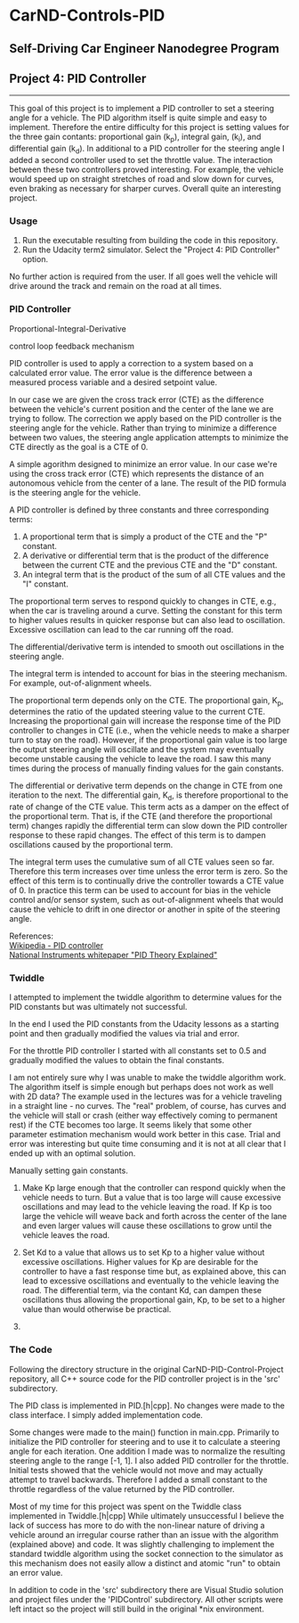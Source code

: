 
# CarND-Controls-PID

## Self-Driving Car Engineer Nanodegree Program

## Project 4: PID Controller

---

This goal of this project is to implement a PID controller to set a steering angle for a vehicle. The PID algorithm itself is quite simple and easy to implement. Therefore the entire difficulty for this project is setting values for the three gain contants: proportional gain (k<sub>p</sub>), integral gain, (k<sub>i</sub>), and differential gain (k<sub>d</sub>). In additional to a PID controller for the steering angle I added a second controller used to set the throttle value. The interaction between these two controllers proved interesting. For example, the vehicle would speed up on straight stretches of road and slow down for curves, even braking as necessary for sharper curves. Overall quite an interesting project.

### Usage

1. Run the executable resulting from building the code in this repository.
1. Run the Udacity term2 simulator. Select the "Project 4: PID Controller" option.

No further action is required from the user. If all goes well the vehicle will drive around the track and remain on the road at all times.

### PID Controller

Proportional-Integral-Derivative

control loop feedback mechanism

PID controller is used to apply a correction to a system based on a calculated error value. The error value is the difference between a measured process variable and a desired setpoint value.

In our case we are given the cross track error (CTE) as the difference between the vehicle's current position and the center of the lane we are trying to follow. The correction we apply based on the PID controller is the steering angle for the vehicle. Rather than trying to minimize a difference between two values, the steering angle application attempts to minimize the CTE directly as the goal is a CTE of 0.


A simple agorithm designed to minimize an error value. In our case we're using the cross track error (CTE) which represents the distance of an autonomous vehicle from the center of a lane. The result of the PID formula is the steering angle for the vehicle.

A PID controller is defined by three constants and three corresponding terms:

1. A proportional term that is simply a product of the CTE and the "P" constant.
1. A derivative or differential term that is the product of the difference between the current CTE and the previous CTE and the "D" constant.
1. An integral term that is the product of the sum of all CTE values and the "I" constant.


The proportional term serves to respond quickly to changes in CTE, e.g., when the car is traveling around a curve.
Setting the constant for this term to higher values results in quicker response but can also lead to oscillation. Excessive oscillation can lead to the car running off the road.

The differential/derivative term is intended to smooth out oscillations in the steering angle.

The integral term is intended to account for bias in the steering mechanism. For example, out-of-alignment wheels.


The proportional term depends only on the CTE. The proportional gain, K<sub>p</sub>, determines the ratio of the updated steering value to the current CTE. Increasing the proportional gain will increase the response time of the PID controller to changes in CTE (i.e., when the vehicle needs to make a sharper turn to stay on the road). However, if the proportional gain value is too large the output steering angle will oscillate and the system may eventually become unstable causing the vehicle to leave the road. I saw this many times during the process of manually finding values for the gain constants.

The differential or derivative term depends on the change in CTE from one iteration to the next. The differential gain, K<sub>d</sub>, is therefore proportional to the rate of change of the CTE value. This term acts as a damper on the effect of the proportional term. That is, if the CTE (and therefore the proportional term) changes rapidly the differential term can slow down the PID controller response to these rapid changes. The effect of this term is to dampen oscillations caused by the proportional term.

The integral term uses the cumulative sum of all CTE values seen so far. Therefore this term increases over time unless the error term is zero. So the effect of this term is to continually drive the controller towards a CTE value of 0. In practice this term can be used to account for bias in the vehicle control and/or sensor system, such as out-of-alignment wheels that would cause the vehicle to drift in one director or another in spite of the steering angle.

References:</br>
[Wikipedia - PID controller](https://en.wikipedia.org/wiki/PID_controller)</br>
[National Instruments whitepaper "PID Theory Explained"](http://www.ni.com/white-paper/3782/en/)

### Twiddle

I attempted to implement the twiddle algorithm to determine values for the PID constants but was ultimately not successful.

In the end I used the PID constants from the Udacity lessons as a starting point and then gradually modified the values via trial and error.

For the throttle PID controller I started with all constants set to 0.5 and gradually modified the values to obtain the final constants.

I am not entirely sure why I was unable to make the twiddle algorithm work. The algorithm itself is simple enough but perhaps does not work as well with 2D data? The example used in the lectures was for a vehicle traveling in a straight line - no curves. The "real" problem, of course, has curves and the vehicle will stall or crash (either way effectively coming to permanent rest) if the CTE becomes too large. It seems likely that some other parameter estimation mechanism would work better in this case. Trial and error was interesting but quite time consuming and it is not at all clear that I ended up with an optimal solution.

Manually setting gain constants.

1. Make Kp large enough that the controller can respond quickly when the vehicle needs to turn. But a value that is too large will cause excessive oscillations and may lead to the vehicle leaving the road. If Kp is too large the vehicle will weave back and forth across the center of the lane and even larger values will cause these oscillations to grow until the vehicle leaves the road.

1. Set Kd to a value that allows us to set Kp to a higher value without excessive oscillations. Higher values for Kp are desirable for the controller to have a fast response time but, as explained above, this can lead to excessive oscillations and eventually to the vehicle leaving the road. The differential term, via the contant Kd, can dampen these oscillations thus allowing the proportional gain, Kp, to be set to a higher value than would otherwise be practical.

1.


### The Code

Following the directory structure in the original CarND-PID-Control-Project repository, all C++ source code for the PID controller project is in the 'src' subdirectory.

The PID class is implemented in PID.[h|cpp]. No changes were made to the class interface. I simply added implementation code.

Some changes were made to the main() function in main.cpp. Primarily to initialize the PID controller for steering and to use it to calculate a steering angle for each iteration. One addition I made was to normalize the resulting steering angle to the range [-1, 1]. I also added PID controller for the throttle. Initial tests showed that the vehicle would not move and may actually attempt to travel backwards. Therefore I added a small constant to the throttle regardless of the value returned by the PID controller.

Most of my time for this project was spent on the Twiddle class implemented in Twiddle.[h|cpp] While ultimately unsuccessful I believe the lack of success has more to do with the non-linear nature of driving a vehicle around an irregular course rather than an issue with the algorithm (explained above) and code. It was slightly challenging to implement the standard twiddle algorithm using the socket connection to the simulator as this mechanism does not easily allow a distinct and atomic "run" to obtain an error value.

In addition to code in the 'src' subdirectory there are Visual Studio solution and project files under the 'PIDControl' subdirectory. All other scripts were left intact so the project will still build in the original *nix environment.
